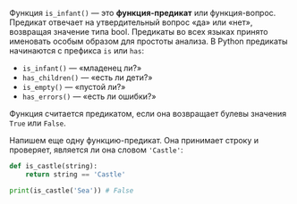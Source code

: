 
Функция `is_infant()` — это **функция-предикат** или функция-вопрос. Предикат отвечает на утвердительный вопрос «да» или «нет», возвращая значение типа bool. Предикаты во всех языках принято именовать особым образом для простоты анализа. В Python предикаты начинаются с префикса `is` или `has`:

* `is_infant()` — «младенец ли?»
* `has_children()` — «есть ли дети?»
* `is_empty()` — «пустой ли?»
* `has_errors()` — «есть ли ошибки?»

Функция считается предикатом, если она возвращает булевы значения `True` или `False`.

Напишем еще одну функцию-предикат. Она принимает строку и проверяет, является ли она словом `'Castle'`:

```python
def is_castle(string):
    return string == 'Castle'

print(is_castle('Sea')) # False
```
